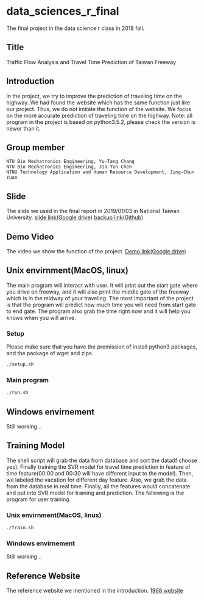 # data_sciences_r_final
The final project in the data science r class in 2018 fall.

## Title
Traffic Flow Analysis and Travel Time Prediction of Taiwan Freeway

## Introduction
In the project, we try to improve the prediction of traveling time on the highway. We had found the website which has the same function just like our project. Thus, we do not imitate the function of the website. We focus on the more accurate prediction of traveling time on the highway.
Note: all program in the project is based on python3.5.2, please check the version is newer than it.


## Group member

```
NTU Bio Mechatronics Engineering, Yu-Tang Chang
NTU Bio Mechatronics Engineering, Jia-Yun Chen
NTNU Technology Application and Human Resource Development, Jing-Chun Yuan
```

## Slide

The slide we used in the final report in 2019/01/03 in National Taiwan University.
[slide link(Google drive)](https://drive.google.com/open?id=18hKBW0ZxIkkSly7OOUdpRfnd3l29E8no)
[backup link(Github)](https://github.com/b05611038/data_sciences_r_final/blob/master/final_slide.pdf)


## Demo Video

The video we show the function of the project.
[Demo link(Google drive)](https://drive.google.com/open?id=1skdbr1zV2DkcQMjffKez-CGjDCFdtgZJ)


## Unix envirnment(MacOS, linux)
The main program will interact with user. It will print out the start gate where you drive on freeway, and it will also print the middle gate of the freeway which is in the midway of your traveling. The most important of the project is that the program will predict how much time you will need from start gate to end gate. The program also grab the time right now and it will help you knows when you will arrive.

### Setup
Please make sure that you have the premission of install python3 packages, and the package of wget and zips.
```sh
./setup.sh
``` 

### Main program

```sh
./run.sh
```

## Windows envirnement
Still working...

## Training Model
The shell script will grab the data from database and sort the data(if choose yes). Finally training the SVR model for travel time prediction in feature of time feature(00:00 and 00:30 will have different input to the model). Then, we labeled the vacation for different day feature. Also, we grab the data from the database in real time. Finally, all the features would concatenate and put into SVR model for training and prediction. The following is the program for user training. 

### Unix envirnment(MacOS, linux)

```sh
./train.sh
```

### Windows envirnement
Still working...

## Reference Website
The reference website we mentioned in the introduction.
[1968 website](https://1968.freeway.gov.tw/?fbclid=IwAR22C619V2EVBrwVWhagKkR_KAJHCcZwwWFbLVtFpm3drutHrtniHrP7o70)


